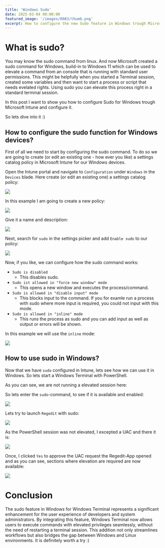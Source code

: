 ```yaml
---
title: 'Windows Sudo'
date: 2025-03-04 00:00:00
featured_image: '/images/0083/thumb.png'
excerpt: How to configure the new Sudo feature in Windows trough Microsoft Intune on Windows 11?
---
```


# What is sudo?
You may know the sudo command from linux. And now Microsoft created a sudo command for Windows, build-in to Windows 11 which can be used to elevate a command from an console that is running with standard user permissions.
This might be helpfully when you started a Terminal session, created some variables and then want to start a process or script that needs evelated rights. Using sudo you can elevate this process right in a standard terminal session.

In this post I want to show you how to configure Sudo for Windows trough Microsoft Intune and configure it.

So lets dive into it :)

## How to configure the sudo function for Windows devices?

First of all we need to start by configuring the sudo command.
To do so we are going to create (or edit an existing one - how ever you like) a settings catalog policy in Microsoft Intune for our Windows devices.

Open the Intune portal and navigate to `Configuration` under `Windows` in the `Devices` blade. Here create (or edit an existing one) a settings catalog policy:

![](/images/0083/1.png)

In this example I am going to create a new policy:

![](/images/0083/2.png)

Give it a name and description:

![](/images/0083/3.png)

Next, search for `sudo` in the settings picker and add `Enable sudo` to our policy:

![](/images/0083/4.png)

Now, if you like, we can configure how the sudo command works:

- `Sudo is disabled`
    - This disables sudo.
- `Sudo ist allowed in "force new window" mode`
    - This opens a new window and executes the process/command.
- `Sudo is allowed in "disable input" mode`
    - This blocks input to the command. If you for examle run a process with sudo where more input is required, you could not input with this mode.
- `Sudo is allowed in "inline" mode`
    - This runs the process as sudo and you can add input as well as output or errors will be shown.

In this example we will use the `inline` mode:

![](/images/0083/5.png)

## How to use sudo in Windows?

Now that we have `sudo` configured in Intune, lets see how we can use it in Windows. So lets start a Windows Terminal with PowerShell.

As you can see, we are not running a elevated session here:

So lets enter the `sudo`-command, to see if it is available and enabled:

![](/images/0083/6.png)

Lets try to launch `Regedit` with sudo:

![](/images/0083/7.png)

As the PowerShell session was not elevated, I excepted a UAC and there it is:

![](/images/0083/8.png)

Once, I clicked `Yes` to approve the UAC request the Regedit-App opened and as you can see, sections where elevation are required are now available:

![](/images/0083/9.png)

# Conclusion

The sudo feature in Windows for Windows Terminal represents a significant enhancement for the user experience of developers and system administrators. By integrating this feature, Windows Terminal now allows users to execute commands with elevated privileges seamlessly, without the need of restarting a terminal session. This addition not only streamlines workflows but also bridges the gap between Windows and Linux environments. It is definitely worth a try :)
